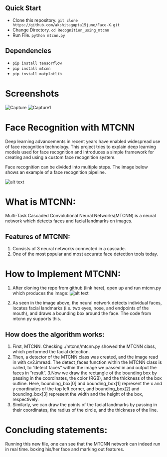 ## Quick Start
- Clone this repository.
`git clone https://github.com/akshitagupta15june/Face-X.git`
- Change Directory.
`cd Recognition_using_mtcnn`
- Run File.
`python mtcnn.py`
## Dependencies
- `pip install tensorflow`
- `pip install mtcnn`
- `pip install matplotlib`
# Screenshots
![Capture](https://github.com/akshitagupta15june/Face-X/blob/master/Recognition-Algorithms/Recognition_using_mtcnn/img/ouput.png)
![Capture1](https://github.com/akshitagupta15june/Face-X/blob/master/Recognition-Algorithms/Recognition_using_mtcnn/img/ouput1.png)


# Face Recognition with MTCNN

Deep learning advancements in recent years have enabled widespread use of face recognition technology. This project tries to explain deep learning models used for face recognition and introduces a simple framework for creating and using a custom face recognition system.

Face recognition can be divided into multiple steps. The image below shows an example of a face recognition pipeline.

![alt text](https://arsfutura-production.s3.us-east-1.amazonaws.com/magazine/2019/10/face_recognition/face-recognition-pipeline.png "Image of Face Recognition is done")

# What is MTCNN:

Multi-Task Cascaded Convolutional Neural Networks(MTCNN) is a neural network which detects faces and facial landmarks on images.

## Features of MTCNN:

1. Consists of 3 neural networks connected in a cascade.
2. One of the most popular and most accurate face detection tools today.

# How to Implement MTCNN:

1. After cloning the repo from github (link here),  open up and run mtcnn.py which produces the image:
    ![alt text](https://github.com/akshitagupta15june/Face-X/raw/master/Recognition-Algorithms/Recognition_using_mtcnn/img/ouput1.png "Image of Face Recognition is done")

2. As seen in the image above, the neural network detects individual faces, locates facial landmarks (i.e. two eyes, nose, and endpoints of the mouth), and draws a bounding box around the face. The code from mtcnn.py supports this.

## How does the algorithm works:

1. First,  MTCNN. Checking ./mtcnn/mtcnn.py showed the MTCNN class, which performed the facial detection.
2. Then, a detector of the MTCNN class was created, and the image read in with cv2.imread. The detect_faces function within the MTCNN class is called, to “detect faces” within the image we passed in and output the faces in “result”.
3.Now we draw the rectangle of the bounding box by passing in the coordinates, the color (RGB), and the thickness of the box outline. Here, bounding_box[0] and bounding_box[1] represent the x and y coordinates of the top left corner, and bounding_box[2] and bounding_box[3] represent the width and the height of the box, respectively.
4. Similarly, we can draw the points of the facial landmarks by passing in their coordinates, the radius of the circle, and the thickness of the line.


# Concluding statements:

Running this new file, one can see that the MTCNN network can indeed run in real time. boxing his/her face and marking out features. 

